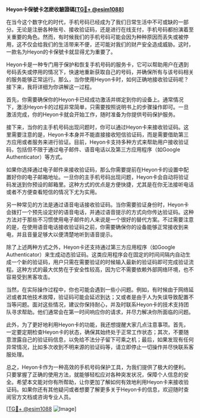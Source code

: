 **Heyon卡保號卡怎麽收驗證碼[[TG💪+ @esim1088](https://t.me/s/esim1088)]**

在当今这个数字化的时代，手机号码已经成为了我们日常生活中不可或缺的一部分。无论是注册各种账号、接收验证码，还是进行在线支付，手机号码都扮演着至关重要的角色。然而，有时候我们的手机号码可能会因为种种原因而丢失或被停用，这不仅会给我们的生活带来不便，还可能对我们的财产安全造成威胁。这时，一款名为Heyon的卡保號卡就显得尤为重要了。

Heyon卡是一种专门用于保护和恢复手机号码的服务卡，它可以帮助用户在遇到号码丢失或停用的情况下，快速地重新获取自己的号码，并确保所有与该号码相关的服务能够正常运行。那么，当你使用Heyon卡时，如何正确地接收验证码呢？接下来，我将详细为你讲解这一过程。

首先，你需要确保你的Heyon卡已经成功激活并绑定到你的设备上。通常情况下，激活Heyon卡的过程非常简单，只需要按照说明书上的步骤操作即可。一旦激活完成，你的Heyon卡就会开始工作，随时准备为你提供号码保护服务。

接下来，当你的主手机号码出现问题时，你可以通过Heyon卡来接收验证码。这里需要注意的是，Heyon卡本身并不能直接接收短信验证码，而是需要借助第三方应用或者服务来进行验证。目前，Heyon卡支持多种方式来帮助用户接收验证码，包括但不限于通过电子邮件、语音电话以及第三方应用程序（如Google Authenticator）等方式。

如果你选择通过电子邮件来接收验证码，那么你需要提前在Heyon卡的设置中配置好你的电子邮箱地址。一旦你的主手机号码出现问题，Heyon卡会自动将验证码发送到你预设的邮箱里。这种方式的优点是方便快捷，尤其是在你无法接听电话或者不方便查看短信的情况下尤为实用。

另一种常见的方法是通过语音电话接收验证码。当你需要验证身份时，Heyon卡会拨打一个预先设定好的语音电话，并通过语音提示的方式向你传达验证码。这种方法对于那些不习惯使用电子邮件的人来说是一个很好的替代方案。不过需要注意的是，在使用语音电话接收验证码之前，你需要确保你的设备能够正常接收到来电，并且音量足够大以便清楚地听到语音提示。

除了上述两种方式之外，Heyon卡还支持通过第三方应用程序（如Google Authenticator）来生成动态验证码。这类应用程序会在固定的时间间隔内自动生成一个新的验证码，用户只需在需要验证的时候输入最新的验证码即可完成验证流程。这种方式的最大优势在于安全性较高，因为它不需要依赖外部网络环境，也不容易受到黑客攻击。

当然，在实际操作过程中，你也可能会遇到一些小问题。例如，有时候由于网络延迟或者其他技术故障，验证码可能会延迟到达；又或者是由于人为失误导致配置不当等问题。面对这些情况，建议你保持耐心，并及时联系Heyon卡的技术支持团队寻求帮助。他们通常会在第一时间响应你的请求，并尽力解决你所面临的问题。

此外，为了更好地利用Heyon卡的功能，我还想提醒大家几点注意事项。首先，一定要定期检查Heyon卡的状态，确保其始终处于正常工作状态；其次，不要随意泄露自己的验证码信息，以免给不法分子留下可乘之机；最后，如果发现有任何异常情况，比如多次收到不明来源的验证码等，请立即停止一切操作并尽快联系客服处理。

总之，Heyon卡作为一种高效的手机号码保护工具，为我们提供了极大的便利。只要掌握了正确的使用方法，就能够轻松应对各种突发状况，保障个人信息的安全。希望本文能对你有所帮助，让你更加了解如何有效地利用Heyon卡来接收验证码。如果你还有其他疑问或者想要了解更多关于Heyon卡的信息，欢迎随时查阅官方文档或咨询专业人员。

[[TG💪+ @esim1088](https://t.me/s/esim1088) ![Image](https://i.postimg.cc/4NQfJmqS/Snipaste-2025-05-13-00-14-12.png)]